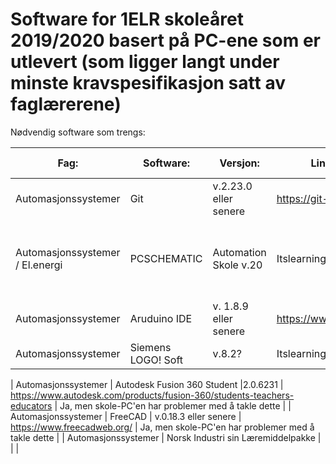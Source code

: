 # Software for 1ELR skoleåret 2019/2020 basert på PC-ene som er utlevert (som ligger langt under minste kravspesifikasjon satt av faglærerene)

Nødvendig software som trengs:

|  Fag:      | Software:          | Versjon:  |Link / Hvor den lastes ned: | Må brukes? |
|------------|--------------------|-----------|----------------------------|----------- |
| Automasjonssystemer |Git| v.2.23.0 eller senere | https://git-scm.com/downloads | Ja |
| Automasjonssystemer / El.energi|PCSCHEMATIC| Automation Skole v.20 | Itslearning (Kuben internt) |Ja, kan evt. brukes i tillegg med EPLAN |
| Automasjonssystemer     | Aruduino IDE |v. 1.8.9 eller senere | https://www.arduino.cc/en/Main/Software | Ja |
| Automasjonssystemer     | Siemens LOGO! Soft |v.8.2? | Itslearning (Kuben internt) | Ja |

| Automasjonssystemer     | Autodesk Fusion 360 Student  |2.0.6231 | https://www.autodesk.com/products/fusion-360/students-teachers-educators | Ja, men skole-PC'en har problemer med å takle dette |
| Automasjonssystemer     | FreeCAD  | v.0.18.3 eller senere | https://www.freecadweb.org/ | Ja, men skole-PC'en har problemer med å takle dette |
| Automasjonssystemer     | Norsk Industri sin Læremiddelpakke  |  |  |
